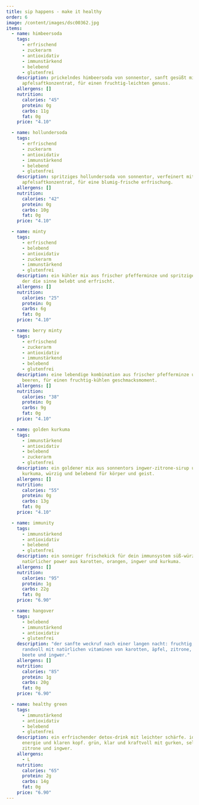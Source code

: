 ```yaml
---
title: sip happens - make it healthy
order: 6
image: /content/images/dsc00362.jpg
items:
  - name: himbeersoda
    tags:
      - erfrischend
      - zuckerarm
      - antioxidativ
      - immunstärkend
      - belebend
      - glutenfrei
    description: prickelndes himbeersoda von sonnentor, sanft gesüßt mit
      apfelsaftkonzentrat, für einen fruchtig-leichten genuss.
    allergens: []
    nutrition:
      calories: "45"
      protein: 0g
      carbs: 11g
      fat: 0g
    price: "4.10"

  - name: hollundersoda
    tags:
      - erfrischend
      - zuckerarm
      - antioxidativ
      - immunstärkend
      - belebend
      - glutenfrei
    description: spritziges hollundersoda von sonnentor, verfeinert mit
      apfelsaftkonzentrat, für eine blumig-frische erfrischung.
    allergens: []
    nutrition:
      calories: "42"
      protein: 0g
      carbs: 10g
      fat: 0g
    price: "4.10"

  - name: minty
    tags:
      - erfrischend
      - belebend
      - antioxidativ
      - zuckerarm
      - immunstärkend
      - glutenfrei
    description: ein kühler mix aus frischer pfefferminze und spritziger zitrone,
      der die sinne belebt und erfrischt.
    allergens: []
    nutrition:
      calories: "25"
      protein: 0g
      carbs: 6g
      fat: 0g
    price: "4.10"

  - name: berry minty
    tags:
      - erfrischend
      - zuckerarm
      - antioxidativ
      - immunstärkend
      - belebend
      - glutenfrei
    description: eine lebendige kombination aus frischer pfefferminze und saftigen
      beeren, für einen fruchtig-kühlen geschmacksmoment.
    allergens: []
    nutrition:
      calories: "38"
      protein: 0g
      carbs: 9g
      fat: 0g
    price: "4.10"

  - name: golden kurkuma
    tags:
      - immunstärkend
      - antioxidativ
      - belebend
      - zuckerarm
      - glutenfrei
    description: ein goldener mix aus sonnentors ingwer-zitrone-sirup und frischer
      kurkuma, würzig und belebend für körper und geist.
    allergens: []
    nutrition:
      calories: "55"
      protein: 0g
      carbs: 13g
      fat: 0g
    price: "4.10"

  - name: immunity
    tags:
      - immunstärkend
      - antioxidativ
      - belebend
      - glutenfrei
    description: ein sonniger frischekick für dein immunsystem süß-würzig mit
      natürlicher power aus karotten, orangen, ingwer und kurkuma.
    allergens: []
    nutrition:
      calories: "95"
      protein: 1g
      carbs: 22g
      fat: 0g
    price: "6.90"

  - name: hangover
    tags:
      - belebend
      - immunstärkend
      - antioxidativ
      - glutenfrei
    description: "der sanfte weckruf nach einer langen nacht: fruchtig, belebend und
      randvoll mit natürlichen vitaminen von karotten, äpfel, zitrone, rote
      beete und ingwer."
    allergens: []
    nutrition:
      calories: "85"
      protein: 1g
      carbs: 20g
      fat: 0g
    price: "6.90"

  - name: healthy green
    tags:
      - immunstärkend
      - antioxidativ
      - belebend
      - glutenfrei
    description: ein erfrischender detox-drink mit leichter schärfe. ideal für neue
      energie und klaren kopf. grün, klar und kraftvoll mit gurken, sellerie,
      zitrone und ingwer.
    allergens:
      - L
    nutrition:
      calories: "65"
      protein: 2g
      carbs: 14g
      fat: 0g
    price: "6.90"
---
```

